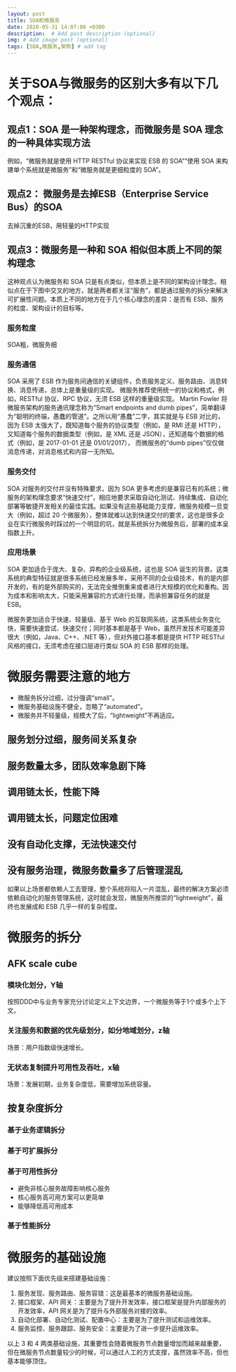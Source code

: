 ```yaml
---
layout: post
title: SOA和微服务
date: 2020-05-31 14:07:00 +0300
description:  # Add post description (optional)
img: # Add image post (optional)
tags: [SOA,微服务,架构] # add tag
---
```


# 关于SOA与微服务的区别大多有以下几个观点：

## 观点1：SOA 是一种架构理念，而微服务是 SOA 理念的一种具体实现方法

例如，“微服务就是使用 HTTP RESTful 协议来实现 ESB 的 SOA”“使用 SOA 来构建单个系统就是微服务”和“微服务就是更细粒度的 SOA”。

## 观点2： 微服务是去掉ESB（Enterprise Service Bus）的SOA

去掉沉重的ESB，用轻量的HTTP实现

## 观点3：微服务是一种和 SOA 相似但本质上不同的架构理念

这种观点认为微服务和 SOA 只是有点类似，但本质上是不同的架构设计理念。相似点在于下图中交叉的地方，就是两者都关注“服务”，都是通过服务的拆分来解决可扩展性问题。本质上不同的地方在于几个核心理念的差异：是否有 ESB、服务的粒度、架构设计的目标等。

### 服务粒度

SOA粗，微服务细

### 服务通信

SOA 采用了 ESB 作为服务间通信的关键组件，负责服务定义、服务路由、消息转换、消息传递，总体上是重量级的实现。
微服务推荐使用统一的协议和格式，例如，RESTful 协议、RPC 协议，无须 ESB 这样的重量级实现。
Martin Fowler 将微服务架构的服务通讯理念称为“Smart endpoints and dumb pipes”，简单翻译为“聪明的终端，愚蠢的管道”。之所以用“愚蠢”二字，其实就是与 ESB 对比的，因为 ESB 太强大了，既知道每个服务的协议类型（例如，是 RMI 还是 HTTP），又知道每个服务的数据类型（例如，是 XML 还是 JSON），还知道每个数据的格式（例如，是 2017-01-01 还是 01/01/2017），
而微服务的“dumb pipes”仅仅做消息传递，对消息格式和内容一无所知。

### 服务交付

SOA 对服务的交付并没有特殊要求，因为 SOA 更多考虑的是兼容已有的系统；微服务的架构理念要求“快速交付”，相应地要求采取自动化测试、持续集成、自动化部署等敏捷开发相关的最佳实践。如果没有这些基础能力支撑，微服务规模一旦变大（例如，超过 20 个微服务），整体就难以达到快速交付的要求，这也是很多企业在实行微服务时踩过的一个明显的坑，就是系统拆分为微服务后，部署的成本呈指数上升。

### 应用场景

SOA 更加适合于庞大、复杂、异构的企业级系统，这也是 SOA 诞生的背景。这类系统的典型特征就是很多系统已经发展多年，采用不同的企业级技术，有的是内部开发的，有的是外部购买的，无法完全推倒重来或者进行大规模的优化和重构。因为成本和影响太大，只能采用兼容的方式进行处理，而承担兼容任务的就是 ESB。

微服务更加适合于快速、轻量级、基于 Web 的互联网系统，这类系统业务变化快，需要快速尝试、快速交付；同时基本都是基于 Web，虽然开发技术可能差异很大（例如，Java、C++、.NET 等），但对外接口基本都是提供 HTTP RESTful 风格的接口，无须考虑在接口层进行类似 SOA 的 ESB 那样的处理。

# 微服务需要注意的地方

- 微服务拆分过细，过分强调“small”。
- 微服务基础设施不健全，忽略了“automated”。
- 微服务并不轻量级，规模大了后，“lightweight”不再适应。

## 服务划分过细，服务间关系复杂

## 服务数量太多，团队效率急剧下降

## 调用链太长，性能下降

## 调用链太长，问题定位困难

## 没有自动化支撑，无法快速交付

## 没有服务治理，微服务数量多了后管理混乱

如果以上场景都依赖人工去管理，整个系统将陷入一片混乱，最终的解决方案必须依赖自动化的服务管理系统，这时就会发现，微服务所推崇的“lightweight”，最终也发展成和 ESB 几乎一样的复杂程度。

# 微服务的拆分

## AFK scale cube

### 模块化划分，Y轴

按照DDD中与业务专家充分讨论定义上下文边界，一个微服务等于1个或多个上下文。

### 关注服务和数据的优先级划分，如分地域划分，z轴

场景：用户指数级快速增长。

### 无状态复制提升可用性及吞吐，x轴

场景：发展初期，业务复杂度低，需要增加系统容量。

## 按复杂度拆分

### 基于业务逻辑拆分
### 基于可扩展拆分
### 基于可用性拆分
- 避免非核心服务故障影响核心服务
- 核心服务高可用方案可以更简单
- 能够降低高可用成本
### 基于性能拆分

# 微服务的基础设施

建议按照下面优先级来搭建基础设施：
1. 服务发现、服务路由、服务容错：这是最基本的微服务基础设施。
2. 接口框架、API 网关：主要是为了提升开发效率，接口框架是提升内部服务的开发效率，API 网关是为了提升与外部服务对接的效率。
3. 自动化部署、自动化测试、配置中心：主要是为了提升测试和运维效率。
4. 服务监控、服务跟踪、服务安全：主要是为了进一步提升运维效率。

以上 3 和 4 两类基础设施，其重要性会随着微服务节点数量增加而越来越重要，但在微服务节点数量较少的时候，可以通过人工的方式支撑，虽然效率不高，但也基本能够顶住。
